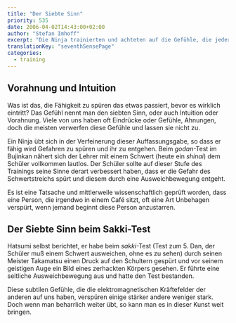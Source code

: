 ```yaml
---
title: "Der Siebte Sinn"
priority: 535
date: 2006-04-02T14:43:00+02:00
author: "Stefan Imhoff"
excerpt: "Die Ninja trainierten und achteten auf die Gefühle, die jeder Mensch hin- und wieder hat. Wenn man spürt, dass einen das Unterbewußtsein zu einer bestimmten Entscheidung drängt, oder wir eine Art Vorahnung haben."
translationKey: "seventhSensePage"
categories:
  - training
---
```


## Vorahnung und Intuition

Was ist das, die Fähigkeit zu spüren das etwas passiert, bevor es wirklich eintritt? Das Gefühl nennt man den siebten Sinn, oder auch Intuition oder Vorahnung. Viele von uns haben oft Eindrücke oder Gefühle, Ahnungen, doch die meisten verwerfen diese Gefühle und lassen sie nicht zu.

Ein Ninja übt sich in der Verfeinerung dieser Auffassungsgabe, so dass er fähig wird Gefahren zu spüren und ihr zu entgehen. Beim _godan_-Test im Bujinkan nähert sich der Lehrer mit einem Schwert (heute ein _shinai_) dem Schüler vollkommen lautlos. Der Schüler sollte auf dieser Stufe des Trainings seine Sinne derart verbessert haben, dass er die Gefahr des Schwertstreichs spürt und diesem durch eine Ausweichbewegung entgeht.

Es ist eine Tatsache und mittlerweile wissenschaftlich geprüft worden, dass eine Person, die irgendwo in einem Café sitzt, oft eine Art Unbehagen verspürt, wenn jemand beginnt diese Person anzustarren.

## Der Siebte Sinn beim Sakki-Test

Hatsumi selbst berichtet, er habe beim _sakki_-Test (Test zum 5. Dan, der Schüler muß einem Schwert ausweichen, ohne es zu sehen) durch seinen Meister Takamatsu einen Druck auf den Schultern gespürt und vor seinem geistigen Auge ein Bild eines zerhackten Körpers gesehen. Er führte eine seitliche Ausweichbewegung aus und hatte den Test bestanden.

Diese subtilen Gefühle, die die elektromagnetischen Kräftefelder der anderen auf uns haben, verspüren einige stärker andere weniger stark. Doch wenn man beharrlich weiter übt, so kann man es in dieser Kunst weit bringen.
